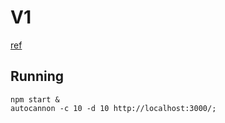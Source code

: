 # V1

[ref](https://github.com/vdeturckheim/debuggable-app)

## Running

```
npm start &
autocannon -c 10 -d 10 http://localhost:3000/;
```
